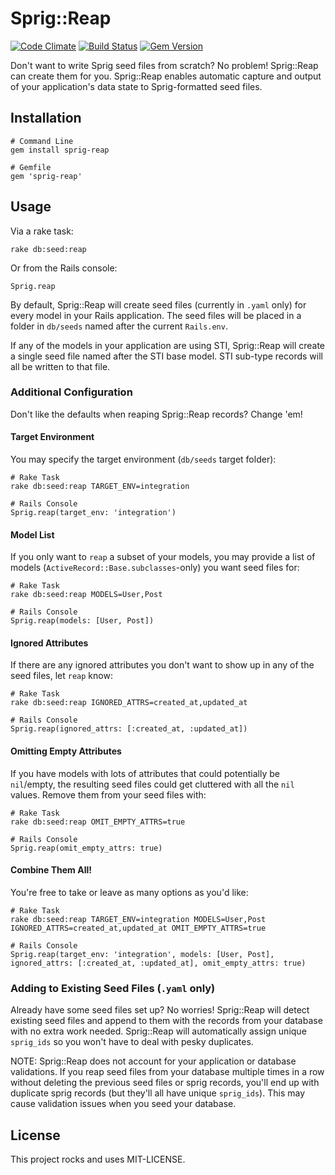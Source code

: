 # Sprig::Reap

[![Code Climate](https://codeclimate.com/github/vigetlabs/sprig-reap.png)](https://codeclimate.com/github/vigetlabs/sprig-reap) [![Build Status](https://travis-ci.org/vigetlabs/sprig-reap.png?branch=master)](https://travis-ci.org/vigetlabs/sprig-reap) [![Gem Version](https://badge.fury.io/rb/sprig-reap.png)](http://badge.fury.io/rb/sprig-reap)

Don't want to write Sprig seed files from scratch?  No problem!  Sprig::Reap can create them for
you.  Sprig::Reap enables automatic capture and output of your application's data state to
Sprig-formatted seed files.

## Installation
```
# Command Line
gem install sprig-reap

# Gemfile
gem 'sprig-reap'
```

## Usage

Via a rake task:
```
rake db:seed:reap
```
Or from the Rails console:
```
Sprig.reap
```

By default, Sprig::Reap will create seed files (currently in `.yaml` only) for every model in your Rails
application.  The seed files will be placed in a folder in `db/seeds` named after the current
`Rails.env`.

If any of the models in your application are using STI, Sprig::Reap will create a single seed file named
after the STI base model.  STI sub-type records will all be written to that file.

### Additional Configuration

Don't like the defaults when reaping Sprig::Reap records? Change 'em!

#### Target Environment
You may specify the target environment (`db/seeds` target folder):
```
# Rake Task
rake db:seed:reap TARGET_ENV=integration

# Rails Console
Sprig.reap(target_env: 'integration')
```

#### Model List
If you only want to `reap` a subset of your models, you may provide a list of models
(`ActiveRecord::Base.subclasses`-only) you want seed files for:
```
# Rake Task
rake db:seed:reap MODELS=User,Post

# Rails Console
Sprig.reap(models: [User, Post])
```

#### Ignored Attributes
If there are any ignored attributes you don't want to show up in any of the seed files, let `reap`
know:
```
# Rake Task
rake db:seed:reap IGNORED_ATTRS=created_at,updated_at

# Rails Console
Sprig.reap(ignored_attrs: [:created_at, :updated_at])
```

#### Omitting Empty Attributes
If you have models with lots of attributes that could potentially be `nil`/empty, the resulting seed
files could get cluttered with all the `nil` values.  Remove them from your seed files with:
```
# Rake Task
rake db:seed:reap OMIT_EMPTY_ATTRS=true

# Rails Console
Sprig.reap(omit_empty_attrs: true)
```

#### Combine Them All!
You're free to take or leave as many options as you'd like:
```
# Rake Task
rake db:seed:reap TARGET_ENV=integration MODELS=User,Post IGNORED_ATTRS=created_at,updated_at OMIT_EMPTY_ATTRS=true

# Rails Console
Sprig.reap(target_env: 'integration', models: [User, Post], ignored_attrs: [:created_at, :updated_at], omit_empty_attrs: true)
```

### Adding to Existing Seed Files (`.yaml` only)

Already have some seed files set up?  No worries!  Sprig::Reap will detect existing seed files and append
to them with the records from your database with no extra work needed.  Sprig::Reap will automatically
assign unique `sprig_ids` so you won't have to deal with pesky duplicates.

NOTE: Sprig::Reap does not account for your application or database validations.  If you reap seed files
from your database multiple times in a row without deleting the previous seed files or sprig
records, you'll end up with duplicate sprig records (but they'll all have unique `sprig_ids`).  This
may cause validation issues when you seed your database.

## License

This project rocks and uses MIT-LICENSE.
